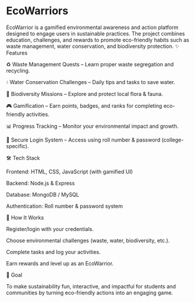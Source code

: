 # EcoWarriors
EcoWarrior is a gamified environmental awareness and action platform designed to engage users in sustainable practices. The project combines education, challenges, and rewards to promote eco-friendly habits such as waste management, water conservation, and biodiversity protection.
✨ Features

♻️ Waste Management Quests – Learn proper waste segregation and recycling.

💧 Water Conservation Challenges – Daily tips and tasks to save water.

🌱 Biodiversity Missions – Explore and protect local flora & fauna.

🎮 Gamification – Earn points, badges, and ranks for completing eco-friendly activities.

📊 Progress Tracking – Monitor your environmental impact and growth.

🔐 Secure Login System – Access using roll number & password (college-specific).

🛠️ Tech Stack

Frontend: HTML, CSS, JavaScript (with gamified UI)

Backend: Node.js & Express

Database: MongoDB / MySQL

Authentication: Roll number & password system

🚀 How It Works

Register/login with your credentials.

Choose environmental challenges (waste, water, biodiversity, etc.).

Complete tasks and log your activities.

Earn rewards and level up as an EcoWarrior.

🎯 Goal

To make sustainability fun, interactive, and impactful for students and communities by turning eco-friendly actions into an engaging game.
